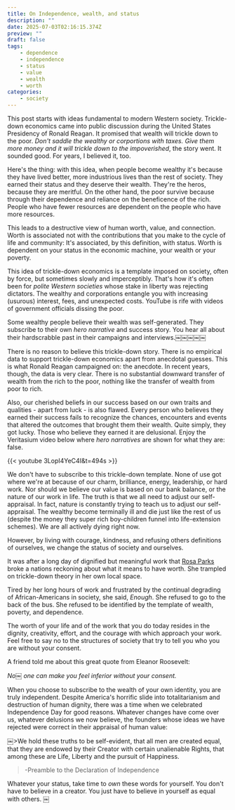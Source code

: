 ```yaml
---
title: On Independence, wealth, and status
description: ""
date: 2025-07-03T02:16:15.374Z
preview: ""
draft: false
tags:
    - dependence
    - independence
    - status
    - value
    - wealth
    - worth
categories:
    - society
---
```

This post starts with ideas fundamental to modern Western society. Trickle-down economics came into public discussion during the United States Presidency of Ronald Reagan. It promised that wealth will trickle down to the poor. *Don't saddle the wealthy or corportions with taxes. Give them more money and it will trickle down to the impoverished*, the story went. It sounded good. For years, I believed it, too. 

Here's the thing: with this idea, when people become wealthy it's because they have lived better, more industrious lives than the rest of society. They earned their status and they deserve their wealth.  They're the heros, because they are meritful. On the other hand, the poor survive because through their dependence and reliance on the beneficence of the rich. People who have fewer resources are dependent on the people who have more resources.

This leads to a destructive view of human worth, value, and connection. Worth is associated not with the contributions that you make to the cycle of life and community: It's associated, by this definition, with status. Worth is dependent on your status in the economic machine, your wealth or your poverty. 

This idea of trickle-down economics is a template imposed on society, often by force, but sometimes slowly and imperceptibly.  That's how it's often been for *polite Western societies* whose stake in liberty was rejecting dictators. The wealthy and corporations entangle you with increasing (usurous) interest, fees, and unexpected costs. YouTube is rife with videos of government officials dissing the poor. 

Some wealthy people believe their wealth was self-generated. They subscribe to their own *hero narrative* and success story. You hear all about their hardscrabble past in their campaigns and interviews.￼￼￼￼￼ 

There is no reason to believe this trickle-down story. There is no empirical data to support trickle-down economics apart from anecdotal guesses. This is what Ronald Reagan campaigned on: the anecdote. In recent years, though, the data is very clear. There is no substantial downward transfer of wealth from the rich to the poor, nothing like the transfer of wealth from poor to rich. 

Also, our cherished beliefs in our success based on our own traits and qualities - apart from luck - is also flawed. Every person who believes they earned their success fails to recognize the chances, encounters and events that altered the outcomes that brought them their wealth. Quite simply, they got lucky. Those who believe they earned it are delusional. Enjoy the Veritasium video below where *hero narratives* are shown for what they are: false.

{{< youtube 3LopI4YeC4I&t=494s >}}

We don't have to subscribe to this trickle-down template. None of use got where we're at because of our charm, brilliance, energy, leadership, or hard work. Nor should we believe our value is based on our bank balance, or the nature of our work in life. The truth is that we all need to adjust our self-appraisal. In fact, nature is constantly trying to teach us to adjust our self-appraisal. The wealthy become terminally ill and die just like the rest of us (despite the money they super rich boy-children funnel into life-extension schemes). We are all actively dying right now.

However, by living with courage, kindness, and refusing others definitions of ourselves, we change the status of society and ourselves. 

It was after a long day of dignified but meaningful work that [Rosa Parks](https://en.m.wikipedia.org/wiki/Rosa_Parks) broke a nations reckoning about what it means to have worth. She trampled on trickle-down theory in her own local space.

Tired by her long hours of work and frustrated by the continual degrading of African-Americans in society, she said, *Enough*. She refused to go to the back of the bus. She refused to be identified by the template of wealth, poverty, and dependence. 

The worth of your life and of the work that you do today resides in the dignity, creativity, effort, and the courage with which approach your work. Feel free to say no to the structures of society that try to tell you who you are without your consent.

A friend told me about this great quote from Eleanor Roosevelt: 

*No￼ one can make you feel inferior without your consent.*

When you choose to subscribe to the wealth of your own identity, you are truly independent. Despite America's horrific slide into  totalitarianism and destruction of human dignity, there was a time when we celebrated Independence Day for good reasons. Whatever changes have come over us, whatever delusions we now believe, the founders whose ideas we have rejected were correct in their appraisal of human value: 

￼>We hold these truths to be self-evident, that all men are created equal, that they are endowed by their Creator with certain unalienable Rights, that among these are Life, Liberty and the pursuit of Happiness.
>-Preamble to the Declaration of Independence

Whatever your status, take time to *own* these words for yourself. You don't have to believe in a creator. You just have to believe in yourself as equal with others. ￼